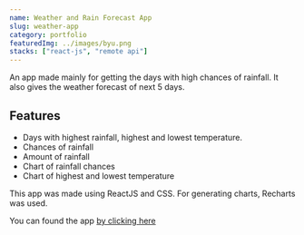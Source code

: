 ```yaml
---
name: Weather and Rain Forecast App
slug: weather-app
category: portfolio
featuredImg: ../images/byu.png
stacks: ["react-js", "remote api"]
---
```


An app made mainly for getting the days with high chances of rainfall. It also gives the weather forecast of next 5 days.

## Features
- Days with highest rainfall, highest and lowest temperature.
- Chances of rainfall
- Amount of rainfall
- Chart of rainfall chances
- Chart of highest and lowest temperature

This app was made using ReactJS and CSS. For generating charts, Recharts was used.

You can found the app [by clicking here](https://imranmollajoy.github.io/bring-your-umbrella/)

